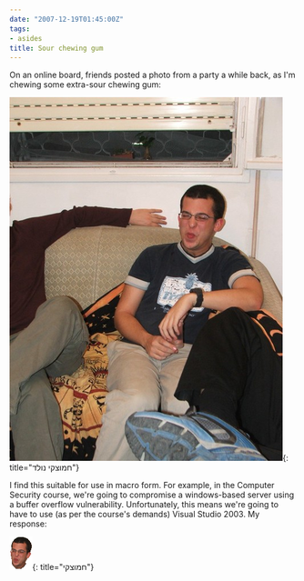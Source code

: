 ```yaml
---
date: "2007-12-19T01:45:00Z"
tags:
- asides
title: Sour chewing gum
---
```


On an online board, friends posted a photo from a party a while back, as I'm chewing some extra-sour chewing gum:

![חמוצקי נולד](/assets/images/2007/12/dscf6400ff0.jpg){: title="חמוצקי נולד"}

I find this suitable for use in macro form. For example, in the Computer
Security course, we're going to compromise a windows-based server using a
buffer overflow vulnerability. Unfortunately, this means we're going to have to
use (as per the course's demands) Visual Studio 2003. My response:

![חמוצקי](/assets/images/2007/12/lutz2as3.gif){: title="חמוצקי"}
